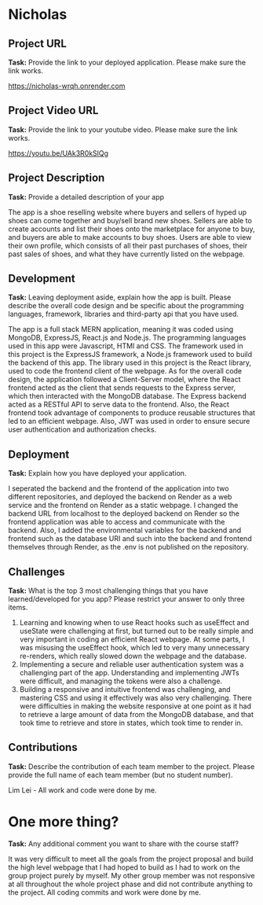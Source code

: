 # Nicholas

## Project URL

**Task:** Provide the link to your deployed application. Please make sure the link works. 

https://nicholas-wrqh.onrender.com

## Project Video URL 

**Task:** Provide the link to your youtube video. Please make sure the link works. 

https://youtu.be/UAk3R0kSlQg

## Project Description

**Task:** Provide a detailed description of your app

The app is a shoe reselling website where buyers and sellers of hyped up shoes can come together and buy/sell brand new shoes. Sellers are able to create accounts and list their shoes onto the marketplace for anyone to buy, and buyers are able to make accounts to buy shoes. Users are able to view their own profile, which consists of all their past purchases of shoes, their past sales of shoes, and what they have currently listed on the webpage.

## Development

**Task:** Leaving deployment aside, explain how the app is built. Please describe the overall code design and be specific about the programming languages, framework, libraries and third-party api that you have used. 

The app is a full stack MERN application, meaning it was coded using MongoDB, ExpressJS, React.js and Node.js. The programming languages used in this app were Javascript, HTMl and CSS. The framework used in this project is the ExpressJS framework, a Node.js framework used to build the backend of this app. The library used in this project is the React library, used to code the frontend client of the webpage.
As for the overall code design, the application followed a Client-Server model, where the React frontend acted as the client that sends requests to the Express server, which then interacted with the MongoDB database. The Express backend acted as a RESTful API to serve data to the frontend. Also, the React frontend took advantage of components to produce reusable structures that led to an efficient webpage. Also, JWT was used in order to ensure secure user authentication and authorization checks.

## Deployment

**Task:** Explain how you have deployed your application. 

I seperated the backend and the frontend of the application into two different repositories, and deployed the backend on Render as a web service and the frontend on Render as a static webpage. I changed the backend URL from localhost to the deployed backend on Render so the frontend application was able to access and communicate with the backend. Also, I added the environmental variables for the backend and frontend such as the database URI and such into the backend and frontend themselves through Render, as the .env is not published on the repository.

## Challenges

**Task:** What is the top 3 most challenging things that you have learned/developed for you app? Please restrict your answer to only three items. 

1. Learning and knowing when to use React hooks such as useEffect and useState were challenging at first, but turned out to be really simple and very important in coding an efficient React webpage. At some parts, I was misusing the useEffect hook, which led to very many unnecessary re-renders, which really slowed down the webpage and the database.
2. Implementing a secure and reliable user authentication system was a challenging part of the app. Understanding and implementing JWTs were difficult, and managing the tokens were also a challenge.
3. Building a responsive and intuitive frontend was challenging, and mastering CSS and using it effectively was also very challenging. There were difficulties in making the website responsive at one point as it had to retrieve a large amount of data from the MongoDB database, and that took time to retrieve and store in states, which took time to render in.

## Contributions

**Task:** Describe the contribution of each team member to the project. Please provide the full name of each team member (but no student number). 

Lim Lei - All work and code were done by me.

# One more thing? 

**Task:** Any additional comment you want to share with the course staff? 

It was very difficult to meet all the goals from the project proposal and build the high level webpage that I had hoped to build as I had to work on the group project purely by myself. My other group member was not responsive at all throughout the whole project phase and did not contribute anything to the project. All coding commits and work were done by me.
